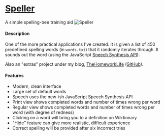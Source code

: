 # [Speller](http://www.thehomeworklife.co.nf/extras/Speller)
A simple spelling-bee training aid
![Speller](http://s16.postimg.org/jfsmnt8xx/speller.png)

#### Description
One of the more practical applications I've created. It is given a list of 450 predefined spelling words (in `words.txt`) that it randomly iterates through. It sounds out the word (using the JavaScript [Speech Synthesis API](http://blog.teamtreehouse.com/getting-started-speech-synthesis-api)).

Also an "extras" project under my blog, [TheHomeworkLife](http://www.thehomeworklife.co.nf) ([GitHub](https://github.com/jlam55555/the-homework-life)).

#### Features
- Modern, clean interface
- Large set of default words
- Speech uses the new-ish JavaScript Speech Synthesis API
- Print view shows completed words and number of times wrong per word
- Regular view shows completed words and number of times wrong per word (with degree of redness)
- Clicking on a word will bring you to a definition on Wiktionary
- "Hide" feature can give more realistic, difficult experience
- Correct spelling will be provided after six incorrect tries
